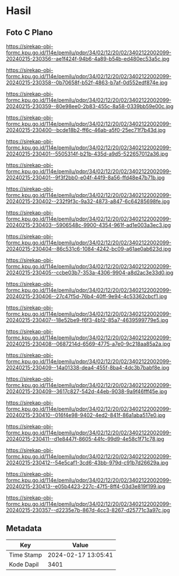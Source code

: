 # Hasil

## Foto C Plano

https://sirekap-obj-formc.kpu.go.id/114e/pemilu/pdpr/34/02/12/20/02/3402122002099-20240215-230356--ae1f424f-94b6-4a89-b54b-ed480ec53a5c.jpg

https://sirekap-obj-formc.kpu.go.id/114e/pemilu/pdpr/34/02/12/20/02/3402122002099-20240215-230358--0b70658f-b52f-4863-b7af-0d552edf874e.jpg

https://sirekap-obj-formc.kpu.go.id/114e/pemilu/pdpr/34/02/12/20/02/3402122002099-20240215-230359--80e98ee0-2b83-455c-8a58-0339bb59e00c.jpg

https://sirekap-obj-formc.kpu.go.id/114e/pemilu/pdpr/34/02/12/20/02/3402122002099-20240215-230400--bcde18b2-ff6c-46ab-a5f0-25ec71f7b43d.jpg

https://sirekap-obj-formc.kpu.go.id/114e/pemilu/pdpr/34/02/12/20/02/3402122002099-20240215-230401--5505314f-b21b-435d-a9d5-522657012a36.jpg

https://sirekap-obj-formc.kpu.go.id/114e/pemilu/pdpr/34/02/12/20/02/3402122002099-20240215-230401--9f3f2bb0-e04f-44f9-8a56-ffd48e47b71b.jpg

https://sirekap-obj-formc.kpu.go.id/114e/pemilu/pdpr/34/02/12/20/02/3402122002099-20240215-230402--232f9f3c-9a32-4873-a847-6c64285698fe.jpg

https://sirekap-obj-formc.kpu.go.id/114e/pemilu/pdpr/34/02/12/20/02/3402122002099-20240215-230403--5906548c-9900-4354-961f-ad1e003a3ec3.jpg

https://sirekap-obj-formc.kpu.go.id/114e/pemilu/pdpr/34/02/12/20/02/3402122002099-20240215-230404--86c531c6-1084-4242-bc09-a61ae0ab623d.jpg

https://sirekap-obj-formc.kpu.go.id/114e/pemilu/pdpr/34/02/12/20/02/3402122002099-20240215-230405--ccbe03b7-353a-4306-9904-a8d2ac3e33d0.jpg

https://sirekap-obj-formc.kpu.go.id/114e/pemilu/pdpr/34/02/12/20/02/3402122002099-20240215-230406--27c47f5d-76b4-40ff-9e94-4c53362cbcf1.jpg

https://sirekap-obj-formc.kpu.go.id/114e/pemilu/pdpr/34/02/12/20/02/3402122002099-20240215-230407--18e52be9-f6f3-4b12-85a7-4639599779e5.jpg

https://sirekap-obj-formc.kpu.go.id/114e/pemilu/pdpr/34/02/12/20/02/3402122002099-20240215-230408--0687214d-6569-4775-a7e0-9c218aa85a2a.jpg

https://sirekap-obj-formc.kpu.go.id/114e/pemilu/pdpr/34/02/12/20/02/3402122002099-20240215-230409--14a01338-dea4-455f-8ba4-4dc3b7babf8e.jpg

https://sirekap-obj-formc.kpu.go.id/114e/pemilu/pdpr/34/02/12/20/02/3402122002099-20240215-230409--3617c827-542d-44eb-9038-9a9f46fff45e.jpg

https://sirekap-obj-formc.kpu.go.id/114e/pemilu/pdpr/34/02/12/20/02/3402122002099-20240215-230410--016f4e98-9402-4ed2-841f-86a1aba517e0.jpg

https://sirekap-obj-formc.kpu.go.id/114e/pemilu/pdpr/34/02/12/20/02/3402122002099-20240215-230411--d1e8447f-8605-44fc-99d9-4e58c1f71c78.jpg

https://sirekap-obj-formc.kpu.go.id/114e/pemilu/pdpr/34/02/12/20/02/3402122002099-20240215-230412--54e5caf1-3cd6-43bb-979d-c91b7d26629a.jpg

https://sirekap-obj-formc.kpu.go.id/114e/pemilu/pdpr/34/02/12/20/02/3402122002099-20240215-230413--e05b4423-227c-47f5-8ff4-03d3e819f199.jpg

https://sirekap-obj-formc.kpu.go.id/114e/pemilu/pdpr/34/02/12/20/02/3402122002099-20240215-230357--d2235e7b-867d-4cc3-8267-d25771c3a97c.jpg


## Metadata

| Key        | Value               |
| ---------- | ------------------- |
| Time Stamp | 2024-02-17 13:05:41 |
| Kode Dapil | 3401                |



